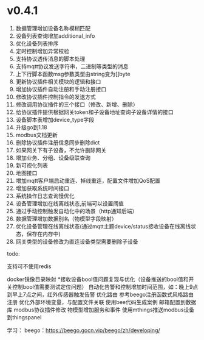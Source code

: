 # v0.4.1
1. 数据管理增加设备名称模糊匹配
2. 设备列表查询增加additional_info
3. 优化设备列表排序
4. 定时控制增加异常校验
5. 支持协议透传消息的脚本处理
6. 支持mqtt协议发送字符串，二进制等类型的消息
7. 上下行脚本函数msg参数类型由string变为[]byte
8. 更新协议插件相关模块的逻辑和接口
9. 增加协议插件自动注册和手动注册接口
10. 修改协议插件控制指令的发送方式
11. 修改调用协议插件的三个接口（修改、新增、删除）
12. 给协议插件提供根据网关token和子设备地址查询子设备详情的接口
13. 设备脚本表增加device_type字段
14. 升级go到1.18
15. modbus文档更新
16. 删除协议插件注册信息同步删除dict
17. 如果网关下有子设备，不允许删除网关
18. 增加业务、分组、设备级联查询
19. 新可视化列表
20. 地图接口
21. 增加mqtt客户端启动重连、掉线重连，配置文件增加QoS配置
22. 增加获取系统时间接口
23. 系统操作日志查询慢优化
24. 设备管理增加在线离线状态,前端可以设置阈值
25. 通过手动控制触发自动化中的场景（http通知后端）
26. 数据管理增加数据别名（物模型字段映射）
27. 优化设备管理在线离线状态(通过mqtt主题device/status接收设备在线离线状态，保存在内存中)
28. 网关类型的设备修改为直连设备类型需要删除子设备

todo:

支持可不使用redis

docker镜像目录映射
*接收设备bool值问题复现与优化（设备推送的bool值和开关控制bool值需要测试定位问题）
自动化告警和控制增加时间范围，如：晚上9点到早上7点之间，红外传感器触发告警
优化路由 参考beego注册函数式风格路由注册
优化外部环境变量，与配置文件关联
使用bee代码生成案例
邮箱配置到数据库
modbus协议插件修改
物模型增加服务和事件
使用mthings推送modbus设备到thingspanel


学习：
beego：https://beego.gocn.vip/beego/zh/developing/
